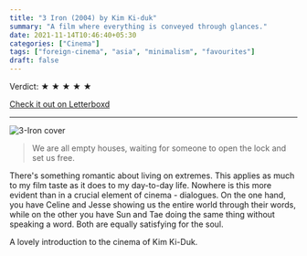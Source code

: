 ```yaml
---
title: "3 Iron (2004) by Kim Ki-duk"
summary: "A film where everything is conveyed through glances."
date: 2021-11-14T10:46:40+05:30
categories: ["Cinema"]
tags: ["foreign-cinema", "asia", "minimalism", "favourites"]
draft: false 
---
```


Verdict: <span> &starf; &starf; &starf; &starf; &starf; </span>

[Check it out on Letterboxd](https://letterboxd.com/carte_blanche/film/3-iron/)

---------------------

![3-Iron cover](/images/3-iron.webp#center "3-Iron cover")

> We are all empty houses, waiting for someone to open the lock and set us free.

There's something romantic about living on extremes. This applies as much to my film taste as it does to my day-to-day life. Nowhere is this more evident than in a crucial element of cinema - dialogues. On the one hand, you have Celine and Jesse showing us the entire world through their words, while on the other you have Sun and Tae doing the same thing without speaking a word. Both are equally satisfying for the soul.

A lovely introduction to the cinema of Kim Ki-Duk.
